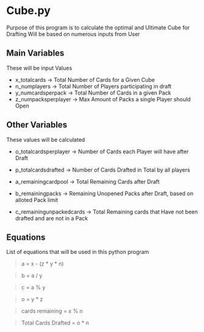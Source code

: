 # Cube.py

Purpose of this program is to calculate the optimal and Ultimate Cube for Drafting
Will be based on numerous inputs from User

## Main Variables

These will be input Values
- x_totalcards -> Total Number of Cards for a Given Cube
- n_numplayers -> Total Number of Players participating in draft
- y_numcardsperpack -> Total Number of Cards in a given Pack
- z_numpacksperplayer -> Max Amount of Packs a single Player should Open

## Other Variables

These values will be calculated
- o_totalcardsperplayer -> Number of Cards each Player will have after Draft
- p_totalcardsdrafted -> Number of Cards Drafted in Total by all players

- a_remainingcardpool -> Total Remaining Cards after Draft
- b_remainingpacks -> Remaining Unopened Packs after Draft, based on alloted Pack limit
- c_remainingunpackedcards -> Total Remaining cards that Have not been drafted and are not in a Pack

## Equations

List of equations that will be used in this python program

> a = x - (z * y * n)

> b = a / y

> c = a % y

> o = y * z

> cards remaining = x % n

> Total Cards Drafted = o * n